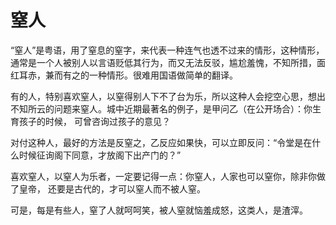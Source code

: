 # 窒人

“窒人”是粤语，用了窒息的窒字，来代表一种连气也透不过来的情形，这种情形，通常是一个人被别人以言语贬低其行为，而又无法反驳，尴尬羞愧，不知所措，面红耳赤，兼而有之的一种情形。很难用国语做简单的翻译。 

有的人，特别喜欢窒人，以窒得别人下不了台为乐，所以这种人会挖空心思，想出不知所云的问题来窒人。城中近期最著名的例子，是甲问乙（在公开场合）：你生育孩子的时候， 可曾咨询过孩子的意见？ 

对付这种人，最好的方法是反窒之，乙反应如果快，可以立即反问：“令堂是在什么时候征询阁下同意，才放阁下出产门的？” 

喜欢窒人，以窒人为乐者，一定要记得一点：你窒人，人家也可以窒你，除非你做了皇帝， 还要是古代的，才可以窒人而不被人窒。 

可是，每是有些人，窒了人就呵呵笑，被人窒就恼羞成怒，这类人，是渣滓。